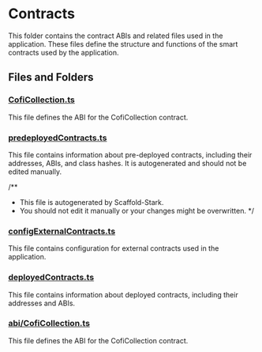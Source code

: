 # Contracts

This folder contains the contract ABIs and related files used in the application. These files define the structure and functions of the smart contracts used by the application.

## Files and Folders

### [CofiCollection.ts](apps/web/src/contracts/CofiCollection.ts)

This file defines the ABI for the CofiCollection contract.

### [predeployedContracts.ts](apps/web/src/contracts/predeployedContracts.ts)

This file contains information about pre-deployed contracts, including their addresses, ABIs, and class hashes. It is autogenerated and should not be edited manually.

/**
 * This file is autogenerated by Scaffold-Stark.
 * You should not edit it manually or your changes might be overwritten.
 */

### [configExternalContracts.ts](apps/web/src/contracts/configExternalContracts.ts)

This file contains configuration for external contracts used in the application.

### [deployedContracts.ts](apps/web/src/contracts/deployedContracts.ts)

This file contains information about deployed contracts, including their addresses and ABIs.

### [abi/CofiCollection.ts](apps/web/src/contracts/abi/CofiCollection.ts)

This file defines the ABI for the CofiCollection contract.